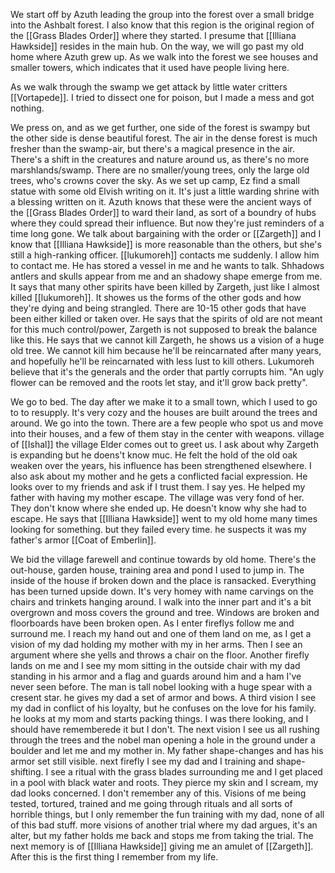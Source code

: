 We start off by Azuth leading the group into the forest over a small bridge into the Ashbalt forest. I also know that this region is the original region of the [[Grass Blades Order]] where they started. I presume that [[Illiana Hawkside]] resides in the main hub. On the way, we will go past my old home where Azuth grew up.
As we walk into the forest we see houses and smaller towers, which indicates that it used have people living here.

As we walk through the swamp we get attack by little water critters [[Vortapede]]. I tried to dissect one for poison, but I made a mess and got nothing.

We press on, and as we get further, one side of the forest is swampy but the other side is dense beautiful forest. The air in the dense forest is much fresher than the swamp-air, but there's a magical presence in the air. There's a shift in the creatures and nature around us, as there's no more marshlands/swamp. There are no smaller/young trees, only the large old trees, who's crowns cover the sky.  As we set up camp, Ez find a small statue with some old Elvish writing on it. It's just a little warding shrine with a blessing written on it.
Azuth knows that these were the ancient ways of the [[Grass Blades Order]] to ward their land, as sort of a boundry of hubs where they could spread their influence. But now they're just reminders of a time long gone.
We talk about bargaining with the order or [[Zargeth]] and I know that [[Illiana Hawkside]] is more reasonable than the others, but she's still a high-ranking officer.
[[lukumoreh]] contacts me suddenly. I allow him to contact me. He has stored a vessel in me and he wants to talk. Shhadows antlers and skulls appear from me and an shadowy shape emerge from me. It says that many other spirits have been killed by Zargeth, just like I almost killed [[lukumoreh]]. It showes us the forms of the other gods and how they're dying and being strangled. There are 10-15 other gods that have been either killed or taken over. He says that the spirits of old are not meant for this much control/power, Zargeth is not supposed to break the balance like this. He says that we cannot kill Zargeth, he shows us a vision of a huge old tree. We cannot kill him because he'll be reincarnated after many years, and hopefully he'll be reincarnated with less lust to kill others. Lukumoreh believe that it's the generals and the order that partly corrupts him.
"An ugly flower can be removed and the roots let stay, and it'll grow back pretty".

We go to bed.
The day after we make it to a small town, which I used to go to to resupply. It's very cozy and the houses are built around the trees and around. We go into the town. There are a few people who spot us and move into their houses, and a few of them stay in the center with weapons. village of [[Ishal]] the village Elder comes out to greet us.
I ask about why Zargeth is expanding but he doens't know muc. He felt the hold of the old oak weaken over the years, his influence has been strengthened elsewhere.
I also ask about my mother and he gets a conflicted facial expression. He looks over to my friends and ask if I trust them. I say yes.
He helped my father with having my mother escape. The village was very fond of her. They don't know where she ended up. He doesn't know why she had to escape. He says that [[Illiana Hawkside]] went to my old home many times looking for something. but they failed every time. he suspects it was my father's armor [[Coat of Emberlin]].

We bid the village farewell and continue towards by old home. There's the out-house, garden house, training area and pond I used to jump in. The inside of the house if broken down and the place is ransacked. Everything has been turned upside down. It's very homey with name carvings on the chairs and trinkets hanging around. I walk into the inner part and it's a bit overgrown and moss covers the ground and tree. Windows are broken and floorboards have been broken open. As I enter fireflys follow me and surround me. I reach my hand out and one of them land on me, as I get a vision of my dad holding my mother with my in her arms. Then I see an argument where she yells and throws a chair on the floor. Another firefly lands on me and I see my mom sitting in the outside chair with my dad standing in his armor and a flag and guards around him and a ham I've never seen before. The man is tall nobel looking with a huge spear with a cresent star. he gives my dad a set of armor and bows.
A third vision I see my dad in conflict of his loyalty, but he confuses on the love for his family. he looks at my mom and starts packing things. I was there looking, and I should have rememberede it but I don't.
The next vision I see us all rushing through the trees and the nobel man opening a hole in the ground under a boulder and let me and my mother in. My father shape-changes and has his armor set still visible.
next firefly I see my dad and I training and shape-shifting. I see a ritual with the grass blades surrounding me and I get placed in a pool with black water and roots. They pierce my skin and I scream, my dad looks concerned. I don't remember any of this.
Visions of me being tested, tortured, trained and me going through rituals and all sorts of horrible things, but I only remember the fun training with my dad, none of all of this bad stuff.
more visions of another trial where my dad argues, it's an alter, but my father holds me back and stops me from taking the trial.
The next memory is of [[Illiana Hawkside]] giving me an amulet of [[Zargeth]]. After this is the first thing I remember from my life.